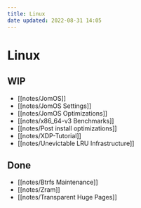 ```yaml
---
title: Linux
date updated: 2022-08-31 14:05
---
```


# Linux

## WIP

- [[notes/JomOS]]
- [[notes/JomOS Settings]]
- [[notes/JomOS Optimizations]]
- [[notes/x86_64-v3 Benchmarks]]
- [[notes/Post install optimizations]]
- [[notes/XDP-Tutorial]]
- [[notes/Unevictable LRU Infrastructure]]

## Done

- [[notes/Btrfs Maintenance]]
- [[notes/Zram]]
- [[notes/Transparent Huge Pages]]
